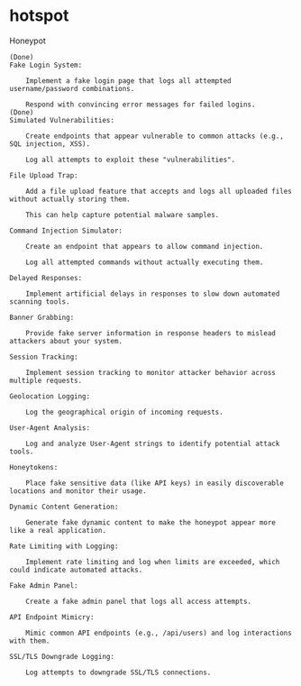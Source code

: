 # hotspot
Honeypot

    (Done)
    Fake Login System:

        Implement a fake login page that logs all attempted username/password combinations.

        Respond with convincing error messages for failed logins.
    (Done)
    Simulated Vulnerabilities:

        Create endpoints that appear vulnerable to common attacks (e.g., SQL injection, XSS).

        Log all attempts to exploit these "vulnerabilities".

    File Upload Trap:

        Add a file upload feature that accepts and logs all uploaded files without actually storing them.

        This can help capture potential malware samples.

    Command Injection Simulator:

        Create an endpoint that appears to allow command injection.

        Log all attempted commands without actually executing them.

    Delayed Responses:

        Implement artificial delays in responses to slow down automated scanning tools.

    Banner Grabbing:

        Provide fake server information in response headers to mislead attackers about your system.

    Session Tracking:

        Implement session tracking to monitor attacker behavior across multiple requests.

    Geolocation Logging:

        Log the geographical origin of incoming requests.

    User-Agent Analysis:

        Log and analyze User-Agent strings to identify potential attack tools.

    Honeytokens:

        Place fake sensitive data (like API keys) in easily discoverable locations and monitor their usage.

    Dynamic Content Generation:

        Generate fake dynamic content to make the honeypot appear more like a real application.

    Rate Limiting with Logging:

        Implement rate limiting and log when limits are exceeded, which could indicate automated attacks.

    Fake Admin Panel:

        Create a fake admin panel that logs all access attempts.

    API Endpoint Mimicry:

        Mimic common API endpoints (e.g., /api/users) and log interactions with them.

    SSL/TLS Downgrade Logging:

        Log attempts to downgrade SSL/TLS connections.
